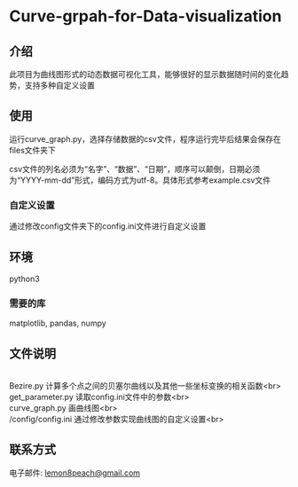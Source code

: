 # Curve-grpah-for-Data-visualization
## 介绍
此项目为曲线图形式的动态数据可视化工具，能够很好的显示数据随时间的变化趋势，支持多种自定义设置
## 使用
运行curve_graph.py，选择存储数据的csv文件，程序运行完毕后结果会保存在files文件夹下

csv文件的列名必须为“名字”、“数据”、“日期”，顺序可以颠倒，日期必须为“YYYY-mm-dd”形式，编码方式为utf-8。具体形式参考example.csv文件
### 自定义设置
通过修改config文件夹下的config.ini文件进行自定义设置

## 环境
python3
### 需要的库
matplotlib, pandas, numpy

## 文件说明
<br>Bezire.py           计算多个点之间的贝塞尔曲线以及其他一些坐标变换的相关函数\<br>
<br>get_parameter.py    读取config.ini文件中的参数\<br>
<br>curve_graph.py      画曲线图\<br>
<br>/config/config.ini  通过修改参数实现曲线图的自定义设置\<br>

## 联系方式
电子邮件: lemon8peach@gmail.com
